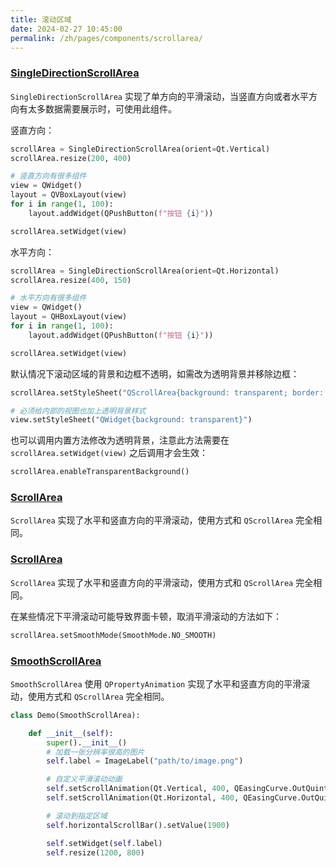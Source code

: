 ```yaml
---
title: 滚动区域
date: 2024-02-27 10:45:00
permalink: /zh/pages/components/scrollarea/
---
```


### [SingleDirectionScrollArea](https://pyqt-fluent-widgets.readthedocs.io/zh-cn/latest/autoapi/qfluentwidgets/components/widgets/scroll_area/index.html#qfluentwidgets.components.widgets.scroll_area.SingleDirectionScrollArea)

`SingleDirectionScrollArea` 实现了单方向的平滑滚动，当竖直方向或者水平方向有太多数据需要展示时，可使用此组件。

竖直方向：
```python
scrollArea = SingleDirectionScrollArea(orient=Qt.Vertical)
scrollArea.resize(200, 400)

# 竖直方向有很多组件
view = QWidget()
layout = QVBoxLayout(view)
for i in range(1, 100):
    layout.addWidget(QPushButton(f"按钮 {i}"))

scrollArea.setWidget(view)
```

水平方向：
```python
scrollArea = SingleDirectionScrollArea(orient=Qt.Horizontal)
scrollArea.resize(400, 150)

# 水平方向有很多组件
view = QWidget()
layout = QHBoxLayout(view)
for i in range(1, 100):
    layout.addWidget(QPushButton(f"按钮 {i}"))

scrollArea.setWidget(view)
```

默认情况下滚动区域的背景和边框不透明，如需改为透明背景并移除边框：
```python
scrollArea.setStyleSheet("QScrollArea{background: transparent; border: none}")

# 必须给内部的视图也加上透明背景样式
view.setStyleSheet("QWidget{background: transparent}")
```

也可以调用内置方法修改为透明背景，注意此方法需要在 `scrollArea.setWidget(view)` 之后调用才会生效：

```python
scrollArea.enableTransparentBackground()
```

### [ScrollArea](https://pyqt-fluent-widgets.readthedocs.io/zh-cn/latest/autoapi/qfluentwidgets/components/widgets/scroll_area/index.html#qfluentwidgets.components.widgets.scroll_area.ScrollArea)

`ScrollArea` 实现了水平和竖直方向的平滑滚动，使用方式和 `QScrollArea` 完全相同。

### [ScrollArea](https://pyqt-fluent-widgets.readthedocs.io/zh-cn/latest/autoapi/qfluentwidgets/components/widgets/scroll_area/index.html#qfluentwidgets.components.widgets.scroll_area.ScrollArea)

`ScrollArea` 实现了水平和竖直方向的平滑滚动，使用方式和 `QScrollArea` 完全相同。

在某些情况下平滑滚动可能导致界面卡顿，取消平滑滚动的方法如下：
```python
scrollArea.setSmoothMode(SmoothMode.NO_SMOOTH)
```

### [SmoothScrollArea](https://pyqt-fluent-widgets.readthedocs.io/zh-cn/latest/autoapi/qfluentwidgets/components/widgets/scroll_area/index.html#qfluentwidgets.components.widgets.scroll_area.SmoothScrollArea)

`SmoothScrollArea` 使用 `QPropertyAnimation` 实现了水平和竖直方向的平滑滚动，使用方式和 `QScrollArea` 完全相同。

```python
class Demo(SmoothScrollArea):

    def __init__(self):
        super().__init__()
        # 加载一张分辨率很高的图片
        self.label = ImageLabel("path/to/image.png")

        # 自定义平滑滚动动画
        self.setScrollAnimation(Qt.Vertical, 400, QEasingCurve.OutQuint)
        self.setScrollAnimation(Qt.Horizontal, 400, QEasingCurve.OutQuint)

        # 滚动到指定区域
        self.horizontalScrollBar().setValue(1900)

        self.setWidget(self.label)
        self.resize(1200, 800)
```